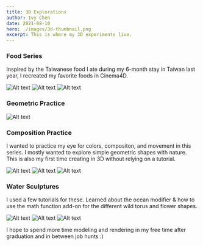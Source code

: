 ```yaml
---
title: 3D Explorations
author: Ivy Chen
date: 2021-08-10
hero: ./images/3d-thumbnail.png
excerpt: This is where my 3D experiments live. 
---
```


### Food Series 

Inspired by the Taiwanese food I ate during my 6-month stay in Taiwan last year, I recreated my favorite foods in Cinema4D. 

<div className="Image__Small">
  <img
    src="./images/hotpot.png"
    title="3d thumbnail"
    alt="Alt text"
  />
  <img
    src="./images/sushi.png"
    title="3d thumbnail"
    alt="Alt text"
  />
  <img
    src="./images/soupdumpling.jpg"
    title="3d thumbnail"
    alt="Alt text"
  />
</div>

### Geometric Practice 
<div className="Image__Small">
  <img
    src="./images/geometric.png"
    title="3d thumbnail"
    alt="Alt text"
  />
</div>


### Composition Practice

I wanted to practice my eye for colors, compositon, and movement in this series. I mostly wanted to explore simple geometric shapes with nature. This is also my first time creating in 3D without relying on a tutorial. 

<!-- ## Images -->

<div className="Image__Small">
  <img
    src="./images/3d-thumbnail.png"
    title="3d thumbnail"
    alt="Alt text"
  />
  <img
    src="./images/mirror-2.png"
    title="3d thumbnail"
    alt="Alt text"
  />
  <img
    src="./images/mirror-3.png"
    title="3d thumbnail"
    alt="Alt text"
  />
</div>

### Water Sculptures

I used a few tutorials for these. Learned about the ocean modifier & how to use the math function add-on for the different wild torus and flower shapes. 

<div className="Image__Small">
  <img
    src="./images/water-1.png"
    title="water-1"
    alt="Alt text"
  />
  <img
    src="./images/water-2.png"
    title="water-1"
    alt="Alt text"
  />
  <img
    src="./images/water-3.png"
    title="water-1"
    alt="Alt text"
  />
</div>

I hope to spend more time modeling and rendering in my free time after graduation and in between job hunts :) 

